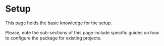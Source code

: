 
# Setup

This page holds the basic knowledge for the setup.

Please, note the sub-sections of this page include specific guides on how to configure the package for existing projects.

